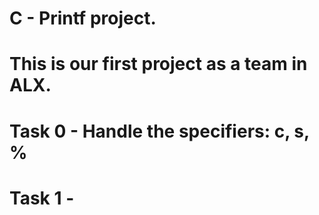 # C - Printf project.

# This is our first project as a team in ALX.
# Task 0 - Handle the specifiers: c, s, %
# Task 1 -
